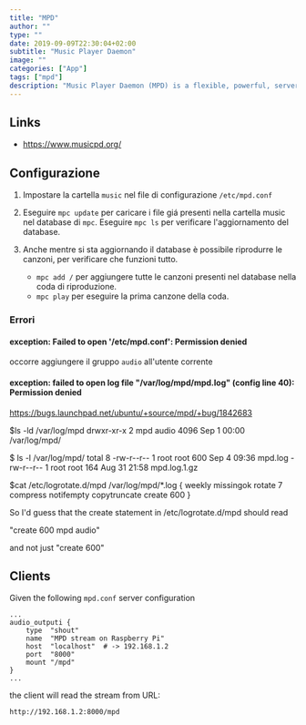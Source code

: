 ```yaml
---
title: "MPD"
author: ""
type: ""
date: 2019-09-09T22:30:04+02:00
subtitle: "Music Player Daemon"
image: ""
categories: ["App"]
tags: ["mpd"]
description: "Music Player Daemon (MPD) is a flexible, powerful, server-side application for playing music"
---
```


## Links

- https://www.musicpd.org/


## Configurazione

1. Impostare la cartella `music` nel file di configurazione `/etc/mpd.conf`

2. Eseguire `mpc update` per caricare i file giá presenti nella cartella music nel
   database di `mpc`. Eseguire `mpc ls` per verificare l'aggiornamento del database.

3. Anche mentre si sta aggiornando il database è possibile riprodurre le canzoni,
   per verificare che funzioni tutto.
   * `mpc add /` per aggiungere tutte le canzoni presenti nel database nella
      coda di riproduzione.
   * `mpc play` per eseguire la prima canzone della coda.



### Errori

#### exception: Failed to open '/etc/mpd.conf': Permission denied

occorre aggiungere il gruppo `audio` all'utente corrente


#### exception: failed to open log file "/var/log/mpd/mpd.log" (config line 40): Permission denied

https://bugs.launchpad.net/ubuntu/+source/mpd/+bug/1842683


$ls -ld /var/log/mpd
drwxr-xr-x 2 mpd audio 4096 Sep 1 00:00 /var/log/mpd/

$ ls -l /var/log/mpd/
total 8
-rw-r--r-- 1 root root 600 Sep 4 09:36 mpd.log
-rw-r--r-- 1 root root 164 Aug 31 21:58 mpd.log.1.gz

$cat /etc/logrotate.d/mpd
/var/log/mpd/*.log {
        weekly
        missingok
        rotate 7
        compress
        notifempty
        copytruncate
        create 600
}

So I'd guess that the create statement in /etc/logrotate.d/mpd should read

   "create 600 mpd audio"

and not just "create 600"




## Clients

Given the following `mpd.conf` server configuration

    ...
	audio_outputi {
		type  "shout"
		name  "MPD stream on Raspberry Pi"
		host  "localhost"  # -> 192.168.1.2
		port  "8000"
		mount "/mpd"
	}
	...


the client will read the stream from URL:

    http://192.168.1.2:8000/mpd

